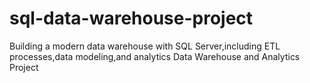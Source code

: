 # sql-data-warehouse-project
Building a modern data warehouse with SQL Server,including ETL processes,data modeling,and analytics
Data Warehouse and Analytics Project

